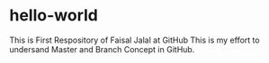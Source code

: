 # hello-world
This is First Respository of Faisal Jalal at GitHub
This is my effort to undersand Master and Branch Concept in GitHub.
